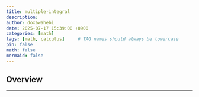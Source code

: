 ```yaml
---
title: multiple-integral
description: 
author: doxawahebi
date: 2025-07-17 15:39:00 +0900
categories: [math]
tags: [math, calculus]     # TAG names should always be lowercase
pin: false
math: false
mermaid: false
---
```



## Overview
---

